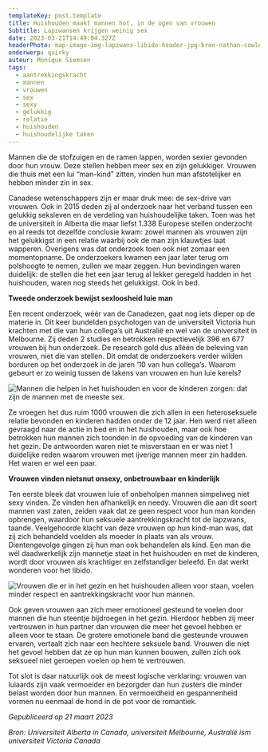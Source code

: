 ```yaml
---
templateKey: post.template
title: Huishouden maakt mannen hot, in de ogen van vrouwen
Subtitle: Lapzwansen krijgen weinig sex
date: 2023-03-21T14:49:04.327Z
headerPhoto: map-image-img-lapzwans-libido-header-jpg-bron-nathan-cowley-onderschrift-libido-lapzwans-header
onderwerp: quirky
auteur: Monique Siemsen
tags:
  - aantrekkingskracht
  - mannen
  - vrouwen
  - sex
  - sexy
  - gelukkig
  - relatie
  - huishouden
  - huishoudelijke taken
---
```

Mannen die de stofzuigen en de ramen lappen, worden sexier gevonden door hun vrouw. Deze stellen hebben meer sex en zijn gelukkiger. Vrouwen die thuis met een lui “man-kind” zitten, vinden hun man afstotelijker en hebben minder zin in sex.



Canadese wetenschappers zijn er maar druk mee: de sex-drive van vrouwen. Ook in 2015 deden zij al onderzoek naar het verband tussen een gelukkig seksleven en de verdeling van huishoudelijke taken. Toen was het de universiteit in Alberta die maar liefst 1.338 Europese stellen onderzocht en al reeds tot dezelfde conclusie kwam: zowel mannen als vrouwen zijn het gelukkigst in een relatie waarbij ook de man zijn klauwtjes laat wapperen. Overigens was dat onderzoek toen ook niet zomaar een momentopname. De onderzoekers kwamen een jaar later terug om polshoogte te nemen, zullen we maar zeggen. Hun bevindingen waren duidelijk: de stellen die het een jaar terug al lekker geregeld hadden in het huishouden, waren nog steeds het gelukkigst. Ook in bed.



**Tweede onderzoek bewijst sexloosheid luie man**

Een recent onderzoek, wéér van de Canadezen, gaat nog iets dieper op de materie in. Dit keer bundelden psychologen van de universiteit Victoria hun krachten met die van hun collega’s uit Australië en wel van de universiteit in Melbourne. Zij deden 2 studies en betrokken respectievelijk 396 en 677 vrouwen bij hun onderzoek. De research gold dus alléén de beleving van vrouwen, niet die van stellen. Dit omdat de onderzoekers verder wilden borduren op het onderzoek in de jaren ‘10 van hun collega’s. Waarom gebeurt er zo weinig tussen de lakens van vrouwen en hun luie kerels?

![Mannen die helpen in het huishouden en voor de kinderen zorgen: dat zijn de mannen met de meeste sex.](/img/lapzwans-libido-koken.jpg "Pixabay.com")

Ze vroegen het dus ruim 1000 vrouwen die zich allen in een heteroseksuele relatie bevonden en kinderen hadden onder de 12 jaar. Hen werd niet alleen gevraagd naar de actie in bed en in het huishouden, maar ook hoe betrokken hun mannen zich toonden in de opvoeding van de kinderen van het gezin. De antwoorden waren niet te misverstaan en er was niet 1 duidelijke reden waarom vrouwen met ijverige mannen meer zin hadden. Het waren er wel een paar. 



**Vrouwen vinden nietsnut onsexy, onbetrouwbaar en kinderlijk**

Ten eerste bleek dat vrouwen luie of onbeholpen mannen simpelweg niet sexy vinden. Ze vinden hen afhankelijk en needy. Vrouwen die aan dit soort mannen vast zaten, zeiden vaak dat ze geen respect voor hun man konden opbrengen, waardoor hun seksuele aantrekkingskracht tot de lapzwans, taande. Veelgehoorde klacht van deze vrouwen op hun kind-man was, dat zij zich behandeld voelden als moeder in plaats van als vrouw. Dientengevolge gingen zij hun man ook behandelen als kind. Een man die wél daadwerkelijk zijn mannetje staat in het huishouden en met de kinderen, wordt door vrouwen als krachtiger en zelfstandiger beleefd. En dat werkt wonderen voor het libido.

![Vrouwen die er in het gezin en het huishouden alleen voor staan, voelen minder respect en aantrekkingskracht voor hun mannen.](/img/lapzwans-libido-vrouw.jpg "Pixabay.com")

Ook geven vrouwen aan zich meer emotioneel gesteund te voelen door mannen die hun steentje bijdroegen in het gezin. Hierdoor hebben zij meer vertrouwen in hun partner dan vrouwen die meer het gevoel hebben er alleen voor te staan. De grotere emotionele band die gesteunde vrouwen ervaren, vertaalt zich naar een hechtere seksuele band. Vrouwen die niet het gevoel hebben dat ze op hun man kunnen bouwen, zullen zich ook seksueel niet geroepen voelen op hem te vertrouwen.



Tot slot is daar natuurlijk ook de meest logische verklaring: vrouwen van luiaards zijn vaak vermoeider en bezorgder dan hun zusters die minder belast worden door hun mannen. En vermoeidheid en gespannenheid vormen nu eenmaal de hond in de pot voor de romantiek.



*Gepubliceerd op 21 maart 2023*

*Bron: Universiteit Alberta in Canada, universiteit Melbourne, Australië ism universiteit Victoria Canada*